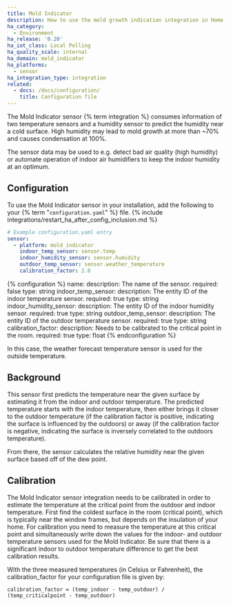 ```yaml
---
title: Mold Indicator
description: How to use the mold growth indication integration in Home Assistant
ha_category:
  - Environment
ha_release: '0.20'
ha_iot_class: Local Polling
ha_quality_scale: internal
ha_domain: mold_indicator
ha_platforms:
  - sensor
ha_integration_type: integration
related:
  - docs: /docs/configuration/
    title: Configuration file
---
```


The Mold Indicator sensor {% term integration %} consumes information of two temperature sensors and a humidity sensor to predict the humidity near a cold surface. High humidity may lead to mold growth at more than ~70% and causes condensation at 100%.

The sensor data may be used to e.g. detect bad air quality (high humidity) or automate operation of indoor air humidifiers to keep the indoor humidity at an optimum.

## Configuration

To use the Mold Indicator sensor in your installation, add the following to your {% term "`configuration.yaml`" %} file.
{% include integrations/restart_ha_after_config_inclusion.md %}

```yaml
# Example configuration.yaml entry
sensor:
  - platform: mold_indicator
    indoor_temp_sensor: sensor.temp
    indoor_humidity_sensor: sensor.humidity
    outdoor_temp_sensor: sensor.weather_temperature
    calibration_factor: 2.0
```

{% configuration %}
name:
  description: The name of the sensor.
  required: false
  type: string
indoor_temp_sensor:
  description: The entity ID of the indoor temperature sensor.
  required: true
  type: string
indoor_humidity_sensor:
  description: The entity ID of the indoor humidity sensor.
  required: true
  type: string
outdoor_temp_sensor:
  description: The entity ID of the outdoor temperature sensor.
  required: true
  type: string
calibration_factor:
  description: Needs to be calibrated to the critical point in the room.
  required: true
  type: float
{% endconfiguration %}

In this case, the weather forecast temperature sensor is used for the outside temperature.

## Background

This sensor first predicts the temperature near the given surface by estimating it from the indoor and outdoor temperature. The predicted temperature starts with the indoor temperature, then either brings it closer to the outdoor temperature (if the calibration factor is positive, indicating the surface is influenced by the outdoors) or away (if the calibration factor is negative, indicating the surface is inversely correlated to the outdoors temperature).

From there, the sensor calculates the relative humidity near the given surface based off of the dew point.

## Calibration

The Mold Indicator sensor integration needs to be calibrated in order to estimate the temperature at the critical point from the outdoor and indoor temperature. First find the coldest surface in the room (critical point), which is typically near the window frames, but depends on the insulation of your home. For calibration you need to measure the temperature at this critical point and simultaneously write down the values for the indoor- and outdoor temperature sensors used for the Mold Indicator. Be sure that there is a significant indoor to outdoor temperature difference to get the best calibration results.

With the three measured temperatures (in Celsius or Fahrenheit), the calibration_factor for your configuration file is given by:

```text
calibration_factor = (temp_indoor - temp_outdoor) / (temp_criticalpoint - temp_outdoor)
```
